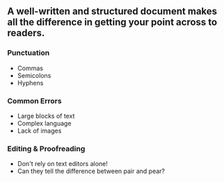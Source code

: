 
## A well-written and structured document makes all the difference in getting your point across to readers.

### Punctuation
- Commas
- Semicolons
- Hyphens


### Common Errors
- Large blocks of text
- Complex language
- Lack of images

### Editing & Proofreading
- Don't rely on text editors alone!
- Can they tell the difference between pair and pear?
